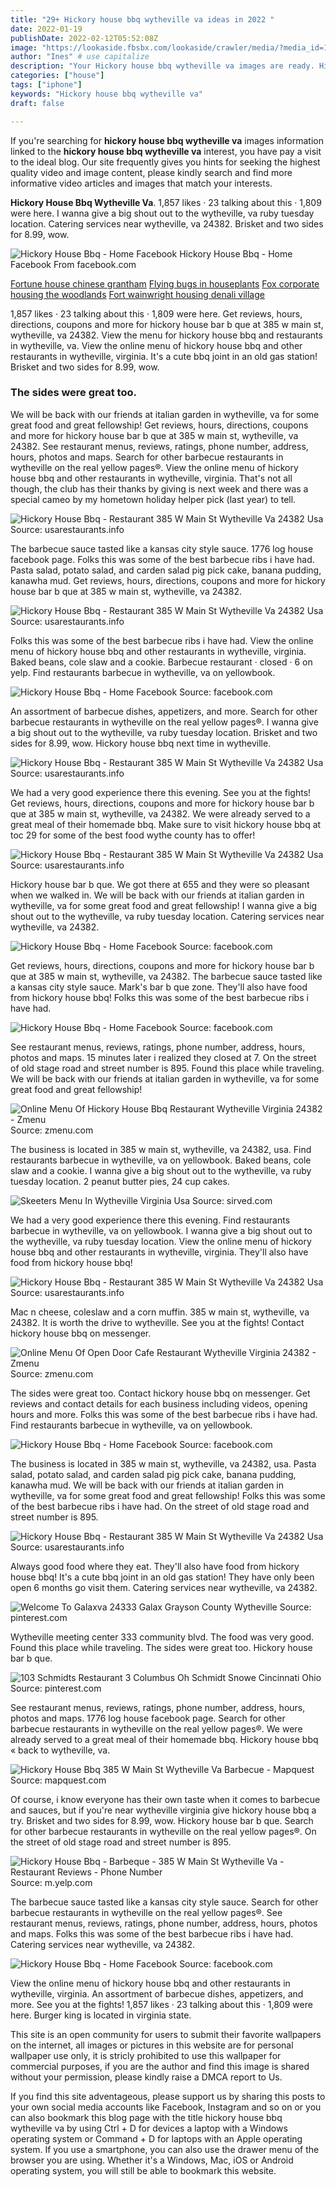 ```yaml
---
title: "29+ Hickory house bbq wytheville va ideas in 2022 "
date: 2022-01-19
publishDate: 2022-02-12T05:52:08Z
image: "https://lookaside.fbsbx.com/lookaside/crawler/media/?media_id=1032856820845135&amp;get_thumbnail=1"
author: "Ines" # use capitalize
description: "Your Hickory house bbq wytheville va images are ready. Hickory house bbq wytheville va are a topic that is being searched for and liked by netizens now. You can Find and Download the Hickory house bbq wytheville va files here. Get all royalty-free vectors."
categories: ["house"]
tags: ["iphone"]
keywords: "Hickory house bbq wytheville va"
draft: false

---
```


If you're searching for **hickory house bbq wytheville va** images information linked to the **hickory house bbq wytheville va** interest, you have pay a visit to the ideal  blog.  Our site frequently  gives you  hints  for seeking  the highest  quality video and image  content, please kindly search and find more informative video articles and images  that match your interests.

**Hickory House Bbq Wytheville Va**. 1,857 likes · 23 talking about this · 1,809 were here. I wanna give a big shout out to the wytheville, va ruby tuesday location. Catering services near wytheville, va 24382. Brisket and two sides for 8.99, wow.

![Hickory House Bbq - Home Facebook](https://lookaside.fbsbx.com/lookaside/crawler/media/?media_id=2249079351901806 "Hickory House Bbq - Home Facebook")
Hickory House Bbq - Home Facebook From facebook.com

[Fortune house chinese grantham](/fortune-house-chinese-grantham/)
[Flying bugs in houseplants](/flying-bugs-in-houseplants/)
[Fox corporate housing the woodlands](/fox-corporate-housing-the-woodlands/)
[Fort wainwright housing denali village](/fort-wainwright-housing-denali-village/)

1,857 likes · 23 talking about this · 1,809 were here. Get reviews, hours, directions, coupons and more for hickory house bar b que at 385 w main st, wytheville, va 24382. View the menu for hickory house bbq and restaurants in wytheville, va. View the online menu of hickory house bbq and other restaurants in wytheville, virginia. It&#039;s a cute bbq joint in an old gas station! Brisket and two sides for 8.99, wow.

### The sides were great too.

We will be back with our friends at italian garden in wytheville, va for some great food and great fellowship! Get reviews, hours, directions, coupons and more for hickory house bar b que at 385 w main st, wytheville, va 24382. See restaurant menus, reviews, ratings, phone number, address, hours, photos and maps. Search for other barbecue restaurants in wytheville on the real yellow pages®. View the online menu of hickory house bbq and other restaurants in wytheville, virginia. That&#039;s not all though, the club has their thanks by giving is next week and there was a special cameo by my hometown holiday helper pick (last year) to tell.


![Hickory House Bbq - Restaurant 385 W Main St Wytheville Va 24382 Usa](https://cdn.usarestaurants.info/assets/uploads/2edacd195d184aa14864d7accc13995e_-united-states-virginia-wythe-county-west-wytheville-wytheville-hickory-house-bbq-276-335-2211htm.jpg "Hickory House Bbq - Restaurant 385 W Main St Wytheville Va 24382 Usa")
Source: usarestaurants.info

The barbecue sauce tasted like a kansas city style sauce. 1776 log house facebook page. Folks this was some of the best barbecue ribs i have had. Pasta salad, potato salad, and carden salad pig pick cake, banana pudding, kanawha mud. Get reviews, hours, directions, coupons and more for hickory house bar b que at 385 w main st, wytheville, va 24382.

![Hickory House Bbq - Restaurant 385 W Main St Wytheville Va 24382 Usa](https://cdn.usarestaurants.info/assets/uploads/95a69206da63f2381ab1f3723195ba40_-united-states-virginia-wythe-county-west-wytheville-wytheville-hickory-house-bbq-276-335-2211htm.jpg "Hickory House Bbq - Restaurant 385 W Main St Wytheville Va 24382 Usa")
Source: usarestaurants.info

Folks this was some of the best barbecue ribs i have had. View the online menu of hickory house bbq and other restaurants in wytheville, virginia. Baked beans, cole slaw and a cookie. Barbecue restaurant · closed · 6 on yelp. Find restaurants barbecue in wytheville, va on yellowbook.

![Hickory House Bbq - Home Facebook](https://lookaside.fbsbx.com/lookaside/crawler/media/?media_id=2249079341901807 "Hickory House Bbq - Home Facebook")
Source: facebook.com

An assortment of barbecue dishes, appetizers, and more. Search for other barbecue restaurants in wytheville on the real yellow pages®. I wanna give a big shout out to the wytheville, va ruby tuesday location. Brisket and two sides for 8.99, wow. Hickory house bbq next time in wytheville.

![Hickory House Bbq - Restaurant 385 W Main St Wytheville Va 24382 Usa](https://cdn.usarestaurants.info/assets/uploads/0d48f2297655ba0b3a57e289a3f06783_-united-states-virginia-wythe-county-west-wytheville-wytheville-hickory-house-bbq-276-335-2211htm.jpg "Hickory House Bbq - Restaurant 385 W Main St Wytheville Va 24382 Usa")
Source: usarestaurants.info

We had a very good experience there this evening. See you at the fights! Get reviews, hours, directions, coupons and more for hickory house bar b que at 385 w main st, wytheville, va 24382. We were already served to a great meal of their homemade bbq. Make sure to visit hickory house bbq at toc 29 for some of the best food wythe county has to offer!

![Hickory House Bbq - Restaurant 385 W Main St Wytheville Va 24382 Usa](https://cdn.usarestaurants.info/assets/uploads/47b18cdde3e9fb9bfd356569071691a8_-united-states-virginia-wythe-county-west-wytheville-wytheville-hickory-house-bbq-276-335-2211htm.jpg "Hickory House Bbq - Restaurant 385 W Main St Wytheville Va 24382 Usa")
Source: usarestaurants.info

Hickory house bar b que. We got there at 655 and they were so pleasant when we walked in. We will be back with our friends at italian garden in wytheville, va for some great food and great fellowship! I wanna give a big shout out to the wytheville, va ruby tuesday location. Catering services near wytheville, va 24382.

![Hickory House Bbq - Home Facebook](https://lookaside.fbsbx.com/lookaside/crawler/media/?media_id=2249079351901806 "Hickory House Bbq - Home Facebook")
Source: facebook.com

Get reviews, hours, directions, coupons and more for hickory house bar b que at 385 w main st, wytheville, va 24382. The barbecue sauce tasted like a kansas city style sauce. Mark&#039;s bar b que zone. They&#039;ll also have food from hickory house bbq! Folks this was some of the best barbecue ribs i have had.

![Hickory House Bbq - Home Facebook](https://lookaside.fbsbx.com/lookaside/crawler/media/?media_id=2240062299470178 "Hickory House Bbq - Home Facebook")
Source: facebook.com

See restaurant menus, reviews, ratings, phone number, address, hours, photos and maps. 15 minutes later i realized they closed at 7. On the street of old stage road and street number is 895. Found this place while traveling. We will be back with our friends at italian garden in wytheville, va for some great food and great fellowship!

![Online Menu Of Hickory House Bbq Restaurant Wytheville Virginia 24382 - Zmenu](https://image.zmenu.com/menupic/4731983/f716ab3e-ba6b-43b1-8334-71f03e5554e9.jpg "Online Menu Of Hickory House Bbq Restaurant Wytheville Virginia 24382 - Zmenu")
Source: zmenu.com

The business is located in 385 w main st, wytheville, va 24382, usa. Find restaurants barbecue in wytheville, va on yellowbook. Baked beans, cole slaw and a cookie. I wanna give a big shout out to the wytheville, va ruby tuesday location. 2 peanut butter pies, 24 cup cakes.

![Skeeters Menu In Wytheville Virginia Usa](https://d6ozfheqtj1tz.cloudfront.net/ChIJu_jDk_DhUYgRe0EOAUw-ik4/5b334b6a73c56.jpg "Skeeters Menu In Wytheville Virginia Usa")
Source: sirved.com

We had a very good experience there this evening. Find restaurants barbecue in wytheville, va on yellowbook. I wanna give a big shout out to the wytheville, va ruby tuesday location. View the online menu of hickory house bbq and other restaurants in wytheville, virginia. They&#039;ll also have food from hickory house bbq!

![Hickory House Bbq - Restaurant 385 W Main St Wytheville Va 24382 Usa](https://cdn.usarestaurants.info/assets/uploads/3613ce370597849e0a2552a70ec7e5aa_-united-states-virginia-wythe-county-west-wytheville-wytheville-hickory-house-bbq-276-335-2211htm.jpg "Hickory House Bbq - Restaurant 385 W Main St Wytheville Va 24382 Usa")
Source: usarestaurants.info

Mac n cheese, coleslaw and a corn muffin. 385 w main st, wytheville, va 24382. It is worth the drive to wytheville. See you at the fights! Contact hickory house bbq on messenger.

![Online Menu Of Open Door Cafe Restaurant Wytheville Virginia 24382 - Zmenu](https://image.zmenu.com/menupic/4294289/s_366f4f1f-8ffe-4cb8-b32b-6791198d4be0.jpg "Online Menu Of Open Door Cafe Restaurant Wytheville Virginia 24382 - Zmenu")
Source: zmenu.com

The sides were great too. Contact hickory house bbq on messenger. Get reviews and contact details for each business including videos, opening hours and more. Folks this was some of the best barbecue ribs i have had. Find restaurants barbecue in wytheville, va on yellowbook.

![Hickory House Bbq - Home Facebook](https://lookaside.fbsbx.com/lookaside/crawler/media/?media_id=2246724872137254 "Hickory House Bbq - Home Facebook")
Source: facebook.com

The business is located in 385 w main st, wytheville, va 24382, usa. Pasta salad, potato salad, and carden salad pig pick cake, banana pudding, kanawha mud. We will be back with our friends at italian garden in wytheville, va for some great food and great fellowship! Folks this was some of the best barbecue ribs i have had. On the street of old stage road and street number is 895.

![Hickory House Bbq - Restaurant 385 W Main St Wytheville Va 24382 Usa](https://cdn.usarestaurants.info/assets/uploads/fe5389c9fcd80bf21538c7a6ab6ad8c3_-united-states-virginia-wythe-county-west-wytheville-wytheville-hickory-house-bbq-276-335-2211htm.jpg "Hickory House Bbq - Restaurant 385 W Main St Wytheville Va 24382 Usa")
Source: usarestaurants.info

Always good food where they eat. They&#039;ll also have food from hickory house bbq! It&#039;s a cute bbq joint in an old gas station! They have only been open 6 months go visit them. Catering services near wytheville, va 24382.

![Welcome To Galaxva 24333 Galax Grayson County Wytheville](https://i.pinimg.com/600x315/45/e2/60/45e260de666d45951287a3b831a7eebd.jpg "Welcome To Galaxva 24333 Galax Grayson County Wytheville")
Source: pinterest.com

Wytheville meeting center 333 community blvd. The food was very good. Found this place while traveling. The sides were great too. Hickory house bar b que.

![103 Schmidts Restaurant 3 Columbus Oh Schmidt Snowe Cincinnati Ohio](https://i.pinimg.com/474x/d7/0e/01/d70e0165f938424323c1eb26b4b0f881.jpg "103 Schmidts Restaurant 3 Columbus Oh Schmidt Snowe Cincinnati Ohio")
Source: pinterest.com

See restaurant menus, reviews, ratings, phone number, address, hours, photos and maps. 1776 log house facebook page. Search for other barbecue restaurants in wytheville on the real yellow pages®. We were already served to a great meal of their homemade bbq. Hickory house bbq « back to wytheville, va.

![Hickory House Bbq 385 W Main St Wytheville Va Barbecue - Mapquest](https://s3-media0.fl.yelpcdn.com/bphoto/_hV8rJXZhuuG2HIGapG8rQ/l.jpg "Hickory House Bbq 385 W Main St Wytheville Va Barbecue - Mapquest")
Source: mapquest.com

Of course, i know everyone has their own taste when it comes to barbecue and sauces, but if you&#039;re near wytheville virginia give hickory house bbq a try. Brisket and two sides for 8.99, wow. Hickory house bar b que. Search for other barbecue restaurants in wytheville on the real yellow pages®. On the street of old stage road and street number is 895.

![Hickory House Bbq - Barbeque - 385 W Main St Wytheville Va - Restaurant Reviews - Phone Number](https://s3-media0.fl.yelpcdn.com/bphoto/LgHAmUhUN2Oxf1hekJImzw/348s.jpg "Hickory House Bbq - Barbeque - 385 W Main St Wytheville Va - Restaurant Reviews - Phone Number")
Source: m.yelp.com

The barbecue sauce tasted like a kansas city style sauce. Search for other barbecue restaurants in wytheville on the real yellow pages®. See restaurant menus, reviews, ratings, phone number, address, hours, photos and maps. Folks this was some of the best barbecue ribs i have had. Catering services near wytheville, va 24382.

![Hickory House Bbq - Home Facebook](https://lookaside.fbsbx.com/lookaside/crawler/media/?media_id=1032856820845135&amp;get_thumbnail=1 "Hickory House Bbq - Home Facebook")
Source: facebook.com

View the online menu of hickory house bbq and other restaurants in wytheville, virginia. An assortment of barbecue dishes, appetizers, and more. See you at the fights! 1,857 likes · 23 talking about this · 1,809 were here. Burger king is located in virginia state.

This site is an open community for users to submit their favorite wallpapers on the internet, all images or pictures in this website are for personal wallpaper use only, it is stricly prohibited to use this wallpaper for commercial purposes, if you are the author and find this image is shared without your permission, please kindly raise a DMCA report to Us.

If you find this site adventageous, please support us by sharing this posts to your own social media accounts like Facebook, Instagram and so on or you can also bookmark this blog page with the title hickory house bbq wytheville va by using Ctrl + D for devices a laptop with a Windows operating system or Command + D for laptops with an Apple operating system. If you use a smartphone, you can also use the drawer menu of the browser you are using. Whether it's a Windows, Mac, iOS or Android operating system, you will still be able to bookmark this website.
